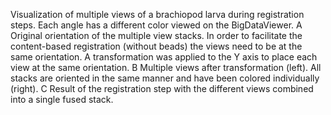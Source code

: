 ---
---
Visualization of multiple views of a brachiopod larva during
registration steps. Each angle has a different color viewed on the
BigDataViewer. A Original orientation of the multiple view stacks. In
order to facilitate the content-based registration (without beads) the
views need to be at the same orientation. A transformation was applied
to the Y axis to place each view at the same orientation. B Multiple
views after transformation (left). All stacks are oriented in the same
manner and have been colored individually (right). C Result of the
registration step with the different views combined into a single fused
stack.
